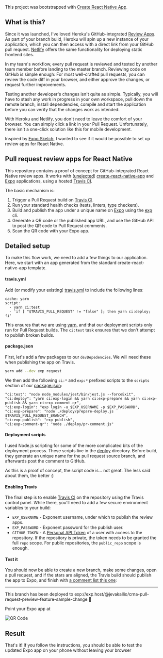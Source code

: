 This project was bootstrapped with [Create React Native App](https://github.com/react-community/create-react-native-app).

## What is this?

Since it was launched, I've loved Heroku's GitHub-integrated [Review Apps](https://devcenter.heroku.com/articles/github-integration-review-apps). As part of your branch build, Heroku will spin up a new instance of your application, which you can then access with a direct link from your GitHub pull request. [Netlify](https://www.netlify.com/) offers the same functionality for deploying static frontend sites.

In my team's workflow, every pull request is reviewed and tested by another team member before landing to the master branch. Reviewing code on GitHub is simple enough: For most well-crafted pull requests, you can review the code diff in your browser, and either approve the changes, or request further improvements.

Testing another developer's changes isn't quite as simple. Typically, you will have to stash any work in progress in your own workspace, pull down the remote branch, install dependencies, compile and start the application before you can verify that the changes work as intended.

With Heroku and Netlify, you don't need to leave the comfort of your browser. You can simply click a link in your Pull Request. Unfortunately, there isn't a one-click solution like this for mobile development.

Inspired by [Expo Sketch](https://sketch.expo.io/), I wanted to see if it would be possible to set up review apps for React Native.

## Pull request review apps for React Native

This repository contains a proof of concept for GitHub-integrated React Native review apps. It works with ([unejected](https://github.com/react-community/create-react-native-app/blob/master/EJECTING.md)) [create-react-native-app](https://github.com/react-community/create-react-native-app) and [Expo](https://expo.io/) applications, using a hosted [Travis CI](https://travis-ci.org/).

The basic mechanism is:
1. Trigger a Pull Request build on [Travis CI](https://travis-ci.org/).
2. Run your standard health checks (tests, linters, type checkers).
3. Build and publish the app under a unique name on [Expo](https://expo.io/) using the [exp](https://docs.expo.io/versions/v15.0.0/guides/exp-cli.html) cli.
4. Generate a QR code or the published app URL, and use the GitHub API to post the QR code to Pull Request comments.
5. Scan the QR code with your Expo app.

## Detailed setup

To make this flow work, we need to add a few things to our application. Here, we start with an app generated from the standard create-react-native-app template.

#### travis.yml

Add (or modify your existing) [travis.yml](travis.yml) to include the following lines:

```
cache: yarn
script:
  - yarn ci:test
  - 'if [ "$TRAVIS_PULL_REQUEST" != "false" ]; then yarn ci:deploy; fi'
```

This ensures that we are using [yarn](https://yarnpkg.com), and that our deployment scripts only run for Pull Request builds. The `ci:test` task ensures that we don't attempt to publish broken builds.

#### package.json

First, let's add a few packages to our `devDepedencies`. We will need these when publishing the app on Travis.
```sh
yarn add --dev exp request
```

We then add the following `ci:*` and `exp:*` prefixed scripts to the `scripts` section of our [package.json](package.json):
```
"ci:test": "node node_modules/jest/bin/jest.js --forceExit",
"ci:deploy": "yarn ci:exp-login && yarn ci:exp-prepare && yarn ci:exp-publish && yarn ci:exp-comment-qr",
"ci:exp-login": "exp login -u $EXP_USERNAME -p $EXP_PASSWORD",
"ci:exp-prepare": "node ./deploy/prepare-deploy.js $TRAVIS_PULL_REQUEST_BRANCH",
"ci:exp-publish": "exp publish",
"ci:exp-comment-qr": "node ./deploy/pr-comment.js"
```

#### Deployment scripts

I used Node.js scripting for some of the more complicated bits of the deployment process. These scripts live in the [deploy](deploy/) directory. Before build, they generate an unique name for the pull request source branch, and afterwards post the comment to GitHub.

As this is a proof of concept, the script code is... not great. The less said about them, the better :)

#### Enabling Travis

The final step is to enable [Travis CI](https://travis-ci.org/) on the repository using the Travis control panel. While there, you'll need to add a few secure environment variables to your build:
 - `EXP_USERNAME` - Exponent username, under which to publish the review apps.
 - `EXP_PASSWORD` - Exponent password for the publish user.
 - `GITHUB_TOKEN` - A [Personal API Token](https://github.com/blog/1509-personal-api-tokens) of a user with access to the repository. If the repository is private, the token needs to be granted the full `repo` scope. For public repositories, the `public_repo` scope is enough.

#### Test it

You should now be able to create a new branch, make some changes, open a pull request, and if the stars are aligned, the Travis build should publish the app to Expo, and finish with [a comment list this one](https://github.com/jevakallio/crna-pull-request-preview/pull/2#issuecomment-287372812):

---

This branch has been deployed to exp://exp.host/@jevakallio/crna-pull-request-preview-feature-sample-change :rocket:

Point your Expo app at

![QR Code](https://api.qrserver.com/v1/create-qr-code/?size=300x300&data=exp://exp.host/@jevakallio/crna-pull-request-preview-feature-sample-change)

## Result

That's it! If you follow the instructions, you should be able to test the updated Expo app on your phone without leaving your browser
